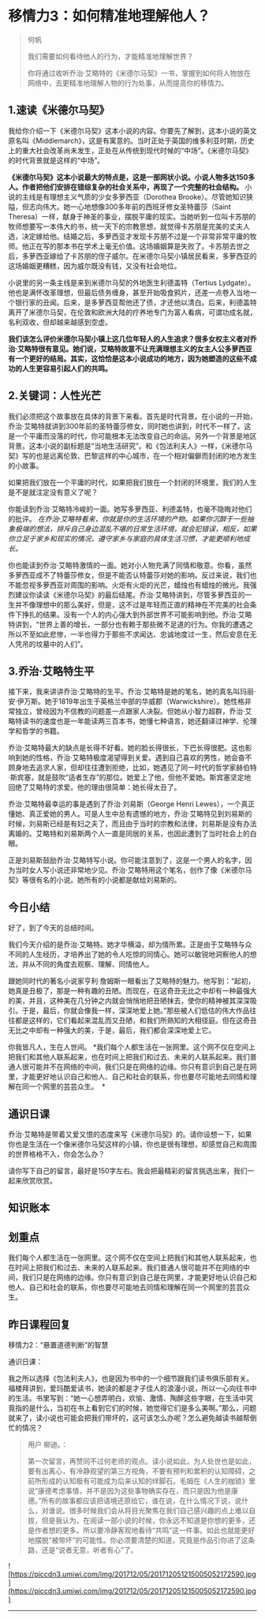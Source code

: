 # 移情力3：如何精准地理解他人？

> 何帆
> 
> 我们需要如何看待他人的行为，才能精准地理解世界？
> 
> 你将通过收听乔治·艾略特的《米德尔马契》一书，掌握到如何将人物放在网络中，去更精准地理解人物的行为处事，从而提高你的移情力。

## 1.速读《米德尔马契》

我给你介绍一下《米德尔马契》这本小说的内容。你要先了解到，这本小说的英文原名叫《Middlemarch》，这是有寓意的。当时正处于英国的维多利亚时期，历史上的重大社会改革尚未发生，正处在从传统到现代时候的“中场”。《米德尔马契》的时代背景就是这样的“中场”。

 **《米德尔马契》这本小说最大的特点是，这是一部网状小说。小说人物多达150多人。作者把他们安排在错综复杂的社会关系中，再现了一个完整的社会结构。** 小说的主线是有理想主义气质的少女多萝西亚（Dorothea Brooke）。尽管她知识狭隘，但志向伟大。她一心地想像300多年前的西班牙修女圣特蕾莎（Saint Theresa）一样，献身于神圣的事业，摆脱平庸的现实。当她听到一位叫卡苏朋的牧师想要写一本伟大的书，统一天下的宗教思想，就觉得卡苏朋是完美的丈夫人选，决定嫁给他。结婚之后，多萝西亚才发现卡苏朋不过是一个非常非常平庸的牧师。他正在写的那本书在学术上毫无价值。这场婚姻算是失败了。卡苏朋去世之后，多萝西亚嫁给了卡苏朋的侄子威尔。在米德尔马契小镇居民看来，多萝西亚的这场婚姻更糟糕，因为威尔既没有钱，又没有社会地位。

小说里的另一条主线是来到米德尔马契的外地医生利德盖特（Tertius Lydgate）。他也是满怀改革理想，但最后债务缠身，甚至开始吸食鸦片，还差一点卷入当地一个银行家的丑闻。后来，是多萝西亚帮他还了债，才还他以清白。后来，利德盖特离开了米德尔马契，在伦敦和欧洲大陆的疗养地专门为富人看病，可谓功成名就，名利双收，但却越来越感到空虚。

 **我们该怎么评价米德尔马契小镇上这几位年轻人的人生追求？很多女权主义者对乔治·艾略特很有意见。她们说，艾略特故意不让充满理想主义的女主人公多萝西亚有一个更好的结局。其实，这恰恰是这本小说成功的地方，因为她塑造的这些不成功的人生更容易引起人们的共鸣。**

## 2.关键词：人性光芒

我们必须把这个故事放在具体的背景下来看。首先是时代背景。在小说的一开始，乔治·艾略特就讲到300年前的圣特蕾莎修女，同时她也讲到，时代不一样了。这是一个平庸而没落的时代，你可能根本无法改变自己的命运。另外一个背景是地区背景。这本小说的副标题是“当地生活研究”。和《包法利夫人》一样，《米德尔马契》写的也是远离伦敦、巴黎这样的中心城市，在一个相对偏僻而封闭的地方发生的小故事。

如果把我们放在一个平庸的时代，如果把我们放在一个封闭的环境里，我们的人生是不是就注定没有意义了呢？

你能读到乔治·艾略特冷峻的一面。她写多萝西亚、利德盖特，也毫不隐晦对他们的批评。 *在乔治·艾略特看来，你就是你的生活环境的产物。如果你沉醉于一些抽象极端的想法，排斥自己身边混乱不堪的日常生活环境，就会犯错误，相反，如果你立足于家乡和现实的情况，遵守家乡与家庭的具体生活习惯，才能更顺利地成长。*

你也能读到乔治·艾略特激情的一面。她对小人物充满了同情和敬意。你看，虽然多萝西亚成不了特蕾莎修女，但是不能否认特蕾莎对她的影响。反过来说，我们也不能忽视多萝西亚对周围的影响。火炬有火炬的光芒，蜡烛也有蜡烛的微光。我强烈建议你读读《米德尔马契》的最后结尾。乔治·艾略特讲到，尽管多萝西亚的一生并不像理想中的那么美好，但是，这不过是年轻而正直的精神在不完美的社会条件下挣扎的结果。没有一个人的内心强大到外部世界不可能影响到他。乔治·艾略特讲到，“世界上善的增长，一部分也有赖于那些微不足道的行为。你我的遭遇之所以不至如此悲惨，一半也得力于那些不求闻达、忠诚地度过一生，然后安息在无人凭吊的坟墓中的人们”。

## 3.乔治·艾略特生平

接下来，我来讲讲乔治·艾略特的生平。乔治·艾略特是她的笔名，她的真名叫玛丽·安·伊万斯。她于1819年出生于英格兰中部的华威郡（Warwickshire）。她性格非常独立，曾经因为不信教的问题差一点跟家人决裂。但她从小智力超群，乔治·艾略特读书的速度也是一年能读两三百本书，她懂七种语言，她还翻译过神学、伦理学和哲学的书籍。

乔治·艾略特最大的缺点是长得不好看。她的脸长得很长，下巴长得很肥。这也影响到她的性格，乔治·艾略特极度渴望得到关爱。遇到自己喜欢的男性，她会奋不顾身地去追求人家，但却往往遭到拒绝，比如，她遇见了同一时代的哲学家赫伯特·斯宾塞，就是鼓吹“适者生存”的那位。她爱上了他，但他不爱她。斯宾塞坚定地回绝了艾略特的求爱。他的理由很简单：她长得太丑了。

乔治·艾略特最幸运的事是遇到了乔治·刘易斯（George Henri Lewes），一个真正懂她、真正爱她的男人。可是人生中总有遗憾的地方，乔治·艾略特见到刘易斯的时候，刘易斯已经是有妇之夫了，而且由于当时的宗教和法律，刘易斯是没有办法离婚的。艾略特和刘易斯两个人一直是同居的关系，也因此遭到了当时社会上的白眼。

正是刘易斯鼓励乔治·艾略特写小说。你可能注意到了，这是一个男人的名字，因为当时女人写小说还非常地少见。乔治·艾略特用这个笔名，创作了像《米德尔马契》等很有名的小说。她所有的小说都是献给刘易斯的。

## 今日小结

好了，到了今天的总结时间。

我们今天介绍的是乔治·艾略特。她才华横溢，却为情所累。正是由于艾略特与众不同的人生经历，才培养出了她的令人吃惊的同情心。她可以敏锐地洞察他人的想法，并从不同的角度去观察、理解、同情他人。

跟她同时代的著名小说家亨利·詹姆斯一眼看出了艾略特的魅力。他写到：“起初，她真是丑极了，那是一种有趣的丑陋。而现在，在这奇丑无比之中却有一种最强大的美，并且，这种美在几分钟之内就会悄悄地把丑陋抹去，使你的精神被其深深吸引。于是，最后，你就会像我一样，深深地爱上她。”那些被人们低估的伟大作品往往都是这样的，它们看起来混乱而又丑陋，和我们所熟知的大相径庭。但在这奇丑无比之中却有一种强大的美，于是，最后，我们都会深深地爱上它。

你我皆凡人，生在人世间。 *我们每个人都生活在一张网里。这个网不仅在空间上把我们和其他人联系起来，也在时间上把我们和过去、未来的人联系起来。我们普通人很可能并不在网络的中间，我们只是在网络的边缘。你只有意识到自己是在网里，才能更好地认识自己和他人、自己和社会的联系，你也要尽可能地去同情和理解在同一个网里的芸芸众生。  *

## 通识日课

乔治·艾略特是带着又爱又恨的态度来写《米德尔马契》的。请你设想一下，如果你也是生活在一个像米德尔马契这样的小镇，你也是很有理想，却感觉自己和周围的世界格格不入，你会怎么办？

请你写下自己的留言，最好是150字左右。我会把最精彩的留言挑选出来，我们一起来欣赏欣赏。

## 知识账本

## 划重点

我们每个人都生活在一张网里。这个网不仅在空间上把我们和其他人联系起来，也在时间上把我们和过去、未来的人联系起来。我们普通人很可能并不在网络的中间，我们只是在网络的边缘。你只有意识到自己是在网里，才能更好地认识自己和他人、自己和社会的联系，你也要尽可能地去同情和理解在同一个网里的芸芸众生。 

## 昨日课程回复

移情力2：“悬置道德判断”的智慧

通识日课：

我之所以选择《包法利夫人》，也是因为书中的一个细节跟我们读书俱乐部有关。福楼拜讲到，爱玛酷爱读书，她读的都是才子佳人的浪漫小说，所以一心向往书中的生活。书里写到：“她一心想弄明白，欢愉、激情、陶醉这些字眼，在生活中究竟指的是什么，当初在书上看到它们的时候，她觉得它们是多么美啊。”那么，问题就来了，读小说也可能会把我们带坏的，这可该怎么办呢？怎么避免越读书越帮倒忙的情况？

> 用户 柳迪。：
> 
> 第一次留言，再赞同不过何老师的观点。读小说如此，为人处世也是如此，要有出离心，有冷静观望的第三方视角，不要有预判和累积的认知障碍，之前所形成的认知极有可能成为后来认知的绊脚石。毛姆在《人生的枷锁》里说“康德考虑事情，并不是因为这些事物确实存在，而只是因为他是康德。”所有的故事都应该把语境还原给它，谁在说，在什么情况下说，说什么，对谁说。很多时候我们会从将目光聚焦在我们自己感兴趣的点上难以自拔，但是我认为，在阅读一部小说的时候，你永远不知道是你想的更多，还是作者想的更多。所以要冷静客观地看待“共鸣”这一件事。如此也就能更好地摆脱“被带坏”的可能性。你必须要清楚的知道，究竟是作品引你进了这条路，还是“说者无意，听者有心”了。

![https://piccdn3.umiwi.com/img/201712/05/201712051215005052172590.jpg](https://piccdn3.umiwi.com/img/201712/05/201712051215005052172590.jpg)

---
